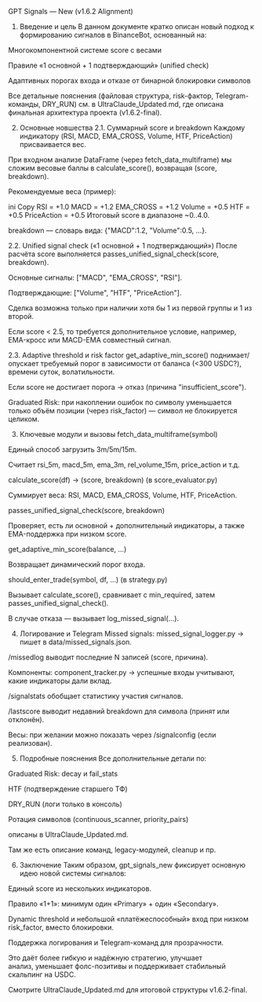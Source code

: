 GPT Signals — New (v1.6.2 Alignment)

1. Введение и цель
   В данном документе кратко описан новый подход к формированию сигналов в BinanceBot, основанный на:

Многокомпонентной системе score с весами

Правиле «1 основной + 1 подтверждающий» (unified check)

Адаптивных порогах входа и отказе от бинарной блокировки символов

Все детальные пояснения (файловая структура, risk-фактор, Telegram-команды, DRY_RUN) см. в UltraClaude_Updated.md, где описана финальная архитектура проекта (v1.6.2-final).

2. Основные новшества
   2.1. Суммарный score и breakdown
   Каждому индикатору (RSI, MACD, EMA_CROSS, Volume, HTF, PriceAction) присваивается вес.

При входном анализе DataFrame (через fetch_data_multiframe) мы сложим весовые баллы в calculate_score(), возвращая (score, breakdown).

Рекомендуемые веса (пример):

ini
Copy
RSI = +1.0
MACD = +1.2
EMA_CROSS = +1.2
Volume = +0.5
HTF = +0.5
PriceAction = +0.5
Итоговый score в диапазоне ~0..4.0.

breakdown — словарь вида: {"MACD":1.2, "Volume":0.5, ...}.

2.2. Unified signal check («1 основной + 1 подтверждающий»)
После расчёта score выполняется passes_unified_signal_check(score, breakdown).

Основные сигналы: ["MACD", "EMA_CROSS", "RSI"].

Подтверждающие: ["Volume", "HTF", "PriceAction"].

Сделка возможна только при наличии хотя бы 1 из первой группы и 1 из второй.

Если score < 2.5, то требуется дополнительное условие, например, EMA-кросс или MACD-EMA совместный сигнал.

2.3. Adaptive threshold и risk factor
get_adaptive_min_score() поднимает/опускает требуемый порог в зависимости от баланса (<300 USDC?), времени суток, волатильности.

Если score не достигает порога → отказ (причина "insufficient_score").

Graduated Risk: при накоплении ошибок по символу уменьшается только объём позиции (через risk_factor) — символ не блокируется целиком.

3. Ключевые модули и вызовы
   fetch_data_multiframe(symbol)

Единый способ загрузить 3m/5m/15m.

Считает rsi_5m, macd_5m, ema_3m, rel_volume_15m, price_action и т.д.

calculate_score(df) -> (score, breakdown) (в score_evaluator.py)

Суммирует веса: RSI, MACD, EMA_CROSS, Volume, HTF, PriceAction.

passes_unified_signal_check(score, breakdown)

Проверяет, есть ли основной + дополнительный индикаторы, а также EMA-поддержка при низком score.

get_adaptive_min_score(balance, ...)

Возвращает динамический порог входа.

should_enter_trade(symbol, df, ...) (в strategy.py)

Вызывает calculate_score(), сравнивает с min_required, затем passes_unified_signal_check().

В случае отказа — вызывает log_missed_signal(...).

4. Логирование и Telegram
   Missed signals: missed_signal_logger.py → пишет в data/missed_signals.json.

/missedlog выводит последние N записей (score, причина).

Компоненты: component_tracker.py → успешные входы учитывают, какие индикаторы дали вклад.

/signalstats обобщает статистику участия сигналов.

/lastscore <symbol> выводит недавний breakdown для символа (принят или отклонён).

Весы: при желании можно показать через /signalconfig (если реализован).

5. Подробные пояснения
   Все дополнительные детали по:

Graduated Risk: decay и fail_stats

HTF (подтверждение старшего ТФ)

DRY_RUN (логи только в консоль)

Ротация символов (continuous_scanner, priority_pairs)

описаны в UltraClaude_Updated.md.

Там же есть описание команд, legacy-модулей, cleanup и пр.

6. Заключение
   Таким образом, gpt_signals_new фиксирует основную идею новой системы сигналов:

Единый score из нескольких индикаторов.

Правило «1+1»: минимум один «Primary» + один «Secondary».

Dynamic threshold и небольшой «платёжеспособный» вход при низком risk_factor, вместо блокировки.

Поддержка логирования и Telegram-команд для прозрачности.

Это даёт более гибкую и надёжную стратегию, улучшает анализ, уменьшает фолс-позитивы и поддерживает стабильный скальпинг на USDC.

Смотрите UltraClaude_Updated.md для итоговой структуры v1.6.2-final.
